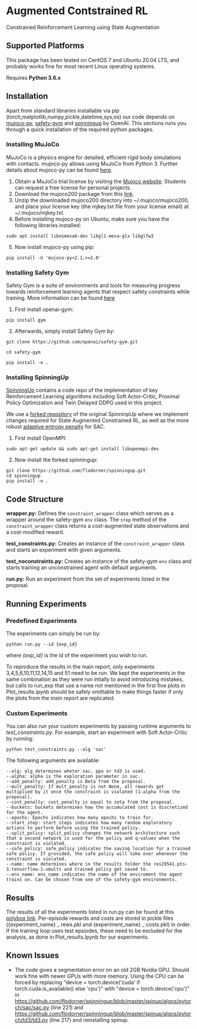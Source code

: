 # Augmented Contstrained RL

Constrained Reinforcement Learning using State Augmentation

## Supported Platforms

This package has been tested on CentOS 7 and Ubuntu 20.04 LTS, and probably works fine for most recent Linux operating systems. 

Requires **Python 3.6.x**  

## Installation

Apart from standard libraries installable via pip (torch,matplotlib,numpy,pickle,datetime,sys,os) our code depends on [mujoco-py](https://github.com/openai/mujoco-py), [safety-gym](https://github.com/openai/safety-gym) and [spinningup](https://github.com/openai/spinningup) by OpenAI. This sections runs you through a quick installation of the required python packages.

### Installing MuJoCo

MuJoCo is a physics engine for detailed, efficient rigid body simulations with contacts. mujoco-py allows using MuJoCo from Python 3. Further details about mujoco-py can be found [here](https://github.com/openai/mujoco-py).

1. Obtain a MuJoCo trial license by visiting the [Mujoco website](https://www.roboti.us/license.html). Students can request a free license for personal projects. 
2. Download the mujoco200 package from this [link](https://www.roboti.us/download/mujoco200_linux.zip).
3. Unzip the downloaded mujoco200 directory into ~/.mujoco/mujoco200, and place your license key (the mjkey.txt file from your license email) at ~/.mujoco/mjkey.txt.
4. Before installing mujoco-py on Ubuntu, make sure you have the following libraries installed:
```
sudo apt install libosmesa6-dev libgl1-mesa-glx libglfw3
```
5. Now install mujoco-py using pip:
```
pip install -U 'mujoco-py<2.1,>=2.0'
```

### Installing Safety Gym

Safety Gym is a suite of environments and tools for measuring progress towards reinforcement learning agents that respect safety constraints while training. More information can be found [here](https://openai.com/blog/safety-gym/)

1. First install openai-gym:
```
pip install gym
```
2. Afterwards, simply install Safety Gym by:
```
git clone https://github.com/openai/safety-gym.git

cd safety-gym

pip install -e .
```

### Installing SpinningUp

[SpinningUp](https://spinningup.openai.com/en/latest/) contains a code repo of the implementation of key Reinforcement Learning algorithms including Soft Actor-Critic, Proximal Policy Optimization and Twin Delayed DDPG used in this project.

We use a [forked repository](https://github.com/flodorner/spinningup) of the original SpinninpUp where we implement changes required for State Augmented Constrained RL, as well as the more robust [adaptive entropy penalty](https://arxiv.org/abs/1812.05905) for SAC.

1. First install OpenMPI:
```
sudo apt-get update && sudo apt-get install libopenmpi-dev
```
2. Now install the forked spinningup:
```
git clone https://github.com/flodorner/spinningup.git
cd spinningup
pip install -e .
```

## Code Structure

**wrapper.py:** Defines the ```constraint_wrapper``` class which serves as a wrapper around the safety-gym ```env``` class. The ```step``` method of the ```constraint_wrapper``` class returns a cost-augmented state observations and a cost-modified reward.

**test_constraints.py:** Creates an instance of the ```constraint_wrapper``` class and starts an experiment with given arguments.

**test_noconstraints.py:** Creates an instance of the safety-gym ```env``` class and starts training an unconstrained agent with default arguments.

**run.py:** Run an experiment from the set of experiments listed in the proposal.


## Running Experiments

### Predefined Experiments

The experiments can simply be run by:
```
python run.py --id {exp_id}
```
where _{exp_id}_ is the id of the experiment you wish to run.

To reproduce the results in the main report, only experiments 3,4,5,6,10,11,12,14,15 and 51 need to be run. We kept the experiments in the same combination as they were run intially to avoid introducing mistakes, but calls to run_exp that use a name not mentioned in the first five plots in Plot_results.ipynb should be safely omittable to make things faster if only the plots from the main report are replicated. 

### Custom Experiments

You can also run your custom experiments by passing runtime arguments to _test_constraints.py_. For example, start an experiment with Soft Actor-Critic by running:
```
python test_constraints.py --alg 'sac'
```
The following arguments are available:
```
--alg: alg determines wheter sac, ppo or td3 is used.
--alpha: alpha is the exploration parameter in sac.
--add_penalty: add_penalty is Beta from the proposal.
--mult_penalty: If mult_penalty is not None, all rewards get multiplied by it once the constraint is violated (1-alpha from the proposal).
--cost_penalty: cost_penalty is equal to zeta from the proposal.
--buckets: buckets determines how the accumulated cost is discretized for the agent.
--epochs: Epochs indicates how many epochs to train for.
--start_step: start_steps indicates how many random exploratory actions to perform before using the trained policy. 
--split_policy: split_policy changes the network architecture such that a second network is used for the policy and q-values when the constraint is violated. 
--safe_policy: safe_policy indicates the saving location for a trained safe policy. If provided, the safe policy will take over whenever the constraint is violated.
--name: name determines where in the results folder the res29541.pts-3.tensorflow-1-vmults and trained policy get saved to.
--env_name: env_name indicates the name of the enviroment the agent trains on. Can be chosen from one of the safety-gym environments.
```

## Results

The results of all the experiments listed in run.py can be found at this [polybox link](https://polybox.ethz.ch/index.php/s/ElsdfFGYtBiVq3L).
Per-episode rewards and costs are stored in pickle files ({experiment_name} _ rews.pkl and {experiment_name} _ costs.pkl) in order. If the training loop uses test epsiodes, these need to be excluded for the analysis, as done in Plot_results.Ipynb for our experiments. 

## Known Issues

- The code gives a segmentation error on an old 2GB Nvidia GPU. Should work fine with newer GPUs with more memory. Using the CPU can be forced by replacing "device = torch.device('cuda' if torch.cuda.is_available() else 'cpu')" with "device = torch.device('cpu')" in https://github.com/flodorner/spinningup/blob/master/spinup/algos/pytorch/sac/sac.py (line 221) and https://github.com/flodorner/spinningup/blob/master/spinup/algos/pytorch/td3/td3.py (line 217) and reinstalling spinup. 

